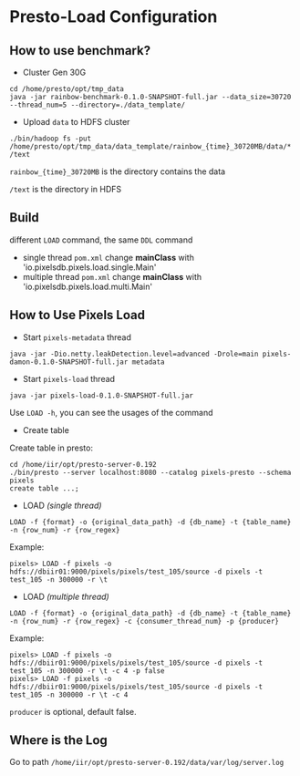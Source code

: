# Presto-Load Configuration

## How to use benchmark?
- Cluster Gen 30G
```
cd /home/presto/opt/tmp_data
java -jar rainbow-benchmark-0.1.0-SNAPSHOT-full.jar --data_size=30720 --thread_num=5 --directory=./data_template/
```
- Upload `data` to HDFS cluster
```
./bin/hadoop fs -put /home/presto/opt/tmp_data/data_template/rainbow_{time}_30720MB/data/* /text
```
`rainbow_{time}_30720MB` is the directory contains the data

`/text` is the directory in HDFS

## Build
different `LOAD` command, the same `DDL` command
- single thread
`pom.xml` change **mainClass** with 'io.pixelsdb.pixels.load.single.Main'
- multiple thread
`pom.xml` change **mainClass** with 'io.pixelsdb.pixels.load.multi.Main'

## How to Use Pixels Load
- Start `pixels-metadata` thread
```
java -jar -Dio.netty.leakDetection.level=advanced -Drole=main pixels-damon-0.1.0-SNAPSHOT-full.jar metadata
```
- Start `pixels-load` thread
```
java -jar pixels-load-0.1.0-SNAPSHOT-full.jar
```
Use `LOAD -h`, you can see the usages of the command
- Create table

Create table in presto:
```
cd /home/iir/opt/presto-server-0.192
./bin/presto --server localhost:8080 --catalog pixels-presto --schema pixels
create table ...;
```

- LOAD *(single thread)*
```
LOAD -f {format} -o {original_data_path} -d {db_name} -t {table_name} -n {row_num} -r {row_regex}
```
Example:
```
pixels> LOAD -f pixels -o hdfs://dbiir01:9000/pixels/pixels/test_105/source -d pixels -t test_105 -n 300000 -r \t
```
- LOAD *(multiple thread)*
```
LOAD -f {format} -o {original_data_path} -d {db_name} -t {table_name} -n {row_num} -r {row_regex} -c {consumer_thread_num} -p {producer}
```
Example:
```
pixels> LOAD -f pixels -o hdfs://dbiir01:9000/pixels/pixels/test_105/source -d pixels -t test_105 -n 300000 -r \t -c 4 -p false
pixels> LOAD -f pixels -o hdfs://dbiir01:9000/pixels/pixels/test_105/source -d pixels -t test_105 -n 300000 -r \t -c 4
```
`producer` is optional, default false.

## Where is the Log
Go to path `/home/iir/opt/presto-server-0.192/data/var/log/server.log` 